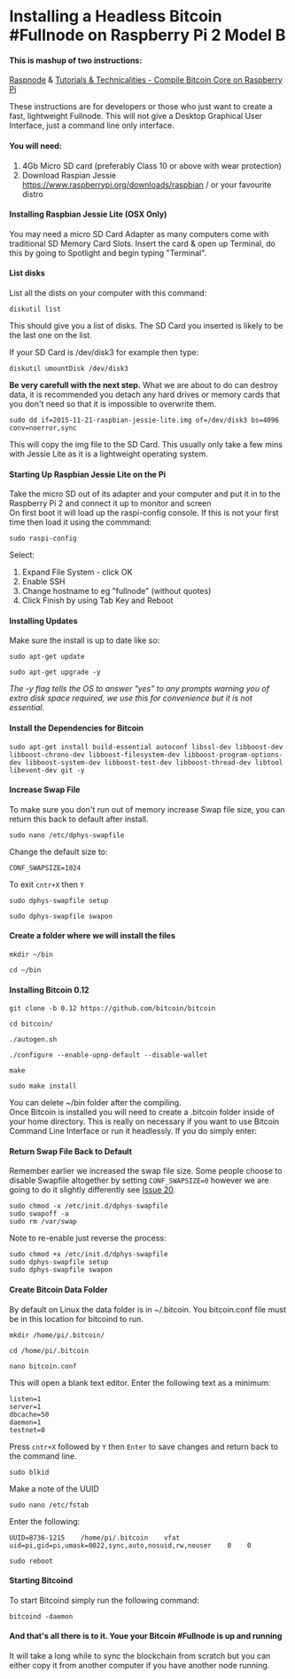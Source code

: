 # Installing a Headless Bitcoin #Fullnode on Raspberry Pi 2 Model B
#### This is mashup of two instructions:
[Raspnode](http://raspnode.com/diyBitcoin.html) & [Tutorials & Technicalities - Compile Bitcoin Core on Raspberry Pi](http://blog.pryds.eu/2014/06/compile-bitcoin-core-on-raspberry-pi.html)

These instructions are for developers or those who just want to create a fast, lightweight Fullnode. This will not give a Desktop Graphical User Interface, just a command line only interface.

#### You will need:
1. 4Gb Micro SD card (preferably Class 10 or above with wear protection)
2. Download Raspian Jessie https://www.raspberrypi.org/downloads/raspbian / or your favourite distro

#### Installing Raspbian Jessie Lite (OSX Only)
You may need a micro SD Card Adapter as many computers come with traditional SD Memory Card Slots. Insert the card & open up Terminal, do this by going to Spotlight and begin typing "Terminal".

#### List disks
List all the dists on your computer with this command:  
```
diskutil list
```  
This should give you a list of disks. The SD Card you inserted is likely to be the last one on the list.  

If your SD Card is /dev/disk3 for example then type:
```
diskutil umountDisk /dev/disk3
```  
**Be very carefull with the next step.** What we are about to do can destroy data, it is recommended you detach any hard drives or memory cards that you don't need so that it is impossible to overwrite them. 
```
sudo dd if=2015-11-21-raspbian-jessie-lite.img of=/dev/disk3 bs=4096 conv=noerror,sync
```   
This will copy the img file to the SD Card. This usually only take a few mins with Jessie Lite as it is a lightweight operating system.   

#### Starting Up Raspbian Jessie Lite on the Pi
Take the micro SD out of its adapter and your computer and put it in to the Raspberry Pi 2 and connect it up to monitor and screen  
On first boot it will load up the raspi-config console. If this is not your first time then load it using the commmand:
```
sudo raspi-config
```
Select:  
1. Expand File System - click OK  
2. Enable SSH  
3. Change hostname to eg "fullnode" (without quotes)   
4. Click Finish by using Tab Key and Reboot  

#### Installing Updates
Make sure the install is up to date like so:   
```
sudo apt-get update
```  
```
sudo apt-get upgrade -y
```  
*The -y flag tells the OS to answer "yes" to any prompts warning you of extra disk space required, we use this for convenience but it is not essential.*  

#### Install the Dependencies for Bitcoin
```
sudo apt-get install build-essential autoconf libssl-dev libboost-dev libboost-chrono-dev libboost-filesystem-dev libboost-program-options-dev libboost-system-dev libboost-test-dev libboost-thread-dev libtool libevent-dev git -y
```

#### Increase Swap File
To make sure you don't run out of memory increase Swap file size, you can return this back to default after install.  
```
sudo nano /etc/dphys-swapfile
```  
Change the default size to:  
```
CONF_SWAPSIZE=1024
```  
To exit ```cntr+X``` then ```Y```  
```
sudo dphys-swapfile setup
```    
```
sudo dphys-swapfile swapon
```  

#### Create a folder where we will install the files
```
mkdir ~/bin
```  
```
cd ~/bin
```

#### Installing Bitcoin 0.12    
```
git clone -b 0.12 https://github.com/bitcoin/bitcoin
```  
```
cd bitcoin/
```  
```
./autogen.sh
```  
```
./configure --enable-upnp-default --disable-wallet
```  
```
make
``` 
```
sudo make install
```  

You can delete ~/bin folder after the compiling.  
Once Bitcoin is installed you will need to create a .bitcoin folder inside of your home directory. This is really on necessary if you want to use Bitcoin Command Line Interface or run it headlessly. If you do simply enter:

#### Return Swap File Back to Default
Remember earlier we increased the swap file size. Some people choose to disable Swapfile altogether by setting ```CONF_SWAPSIZE=0``` however we are going to do it slightly differently see [Issue 20](https://github.com/MrChrisJ/fullnode/issues/20).  

```
sudo chmod -x /etc/init.d/dphys-swapfile
sudo swapoff -a
sudo rm /var/swap
```

Note to re-enable just reverse the process:  
```
sudo chmod +x /etc/init.d/dphys-swapfile
sudo dphys-swapfile setup
sudo dphys-swapfile swapon
```  

#### Create Bitcoin Data Folder
By default on Linux the data folder is in ~/.bitcoin. You bitcoin.conf file must be in this location for bitcoind to run.
```
mkdir /home/pi/.bitcoin/
```   
```
cd /home/pi/.bitcoin
```  
```
nano bitcoin.conf
```  
This will open a blank text editor. Enter the following text as a minimum:
```
listen=1
server=1
dbcache=50
daemon=1
testnet=0
```
Press ```cntr+X``` followed by ```Y``` then ```Enter``` to save changes and return back to the command line.  
```
sudo blkid
```  
Make a note of the UUID

```
sudo nano /etc/fstab
```  
Enter the following:  
```
UUID=8736-1215    /home/pi/.bitcoin    vfat uid=pi,gid=pi,umask=0022,sync,auto,nosuid,rw,nouser    0    0
```  
```
sudo reboot
```  
#### Starting Bitcoind
To start Bitcoind simply run the following command:  
```
bitcoind -daemon
```
#### And that's all there is to it. Youe your Bitcoin #Fullnode is up and running  
It will take a long while to sync the blockchain from scratch but you can either copy it from another computer if you have another node running.
